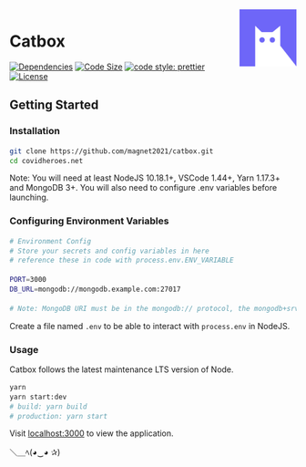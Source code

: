 <a href="https://covidheroes.net/">
  <img src=".github/assets/logo.png" width="100px" align="right" />
</a>

# Catbox

[![Dependencies](https://img.shields.io/david/magnet2021/catbox.svg?style=flat)](https://img.shields.io/david/magnet2021/catbox.svg?style=flat)
[![Code Size](https://img.shields.io/github/languages/code-size/magnet2021/catbox)](https://img.shields.io/github/languages/code-size/magnet2021/catbox)
[![code style: prettier](https://img.shields.io/badge/code_style-prettier-ff69b4.svg)](https://github.com/magnet2021/catbox)
[![License](https://img.shields.io/github/license/magnet2021/catbox)](https://img.shields.io/github/license/magnet2021/catbox?style=flat-square)

## Getting Started

### Installation

```bash
git clone https://github.com/magnet2021/catbox.git
cd covidheroes.net
```

Note: You will need at least NodeJS 10.18.1+, VSCode 1.44+, Yarn 1.17.3+ and MongoDB 3+. You will also need to configure .env variables before launching.

### Configuring Environment Variables

```bash
# Environment Config
# Store your secrets and config variables in here
# reference these in code with process.env.ENV_VARIABLE

PORT=3000
DB_URL=mongodb://mongodb.example.com:27017

# Note: MongoDB URI must be in the mongodb:// protocol, the mongodb+srv:// protocol is not supported
```

Create a file named `.env` to be able to interact with `process.env` in NodeJS.

### Usage

Catbox follows the latest maintenance LTS version of Node.

```bash
yarn
yarn start:dev
# build: yarn build
# production: yarn start
```

Visit [localhost:3000](http://localhost:3000) to view the application.

＼＿ﾍ(◕‿◕ ✰)
